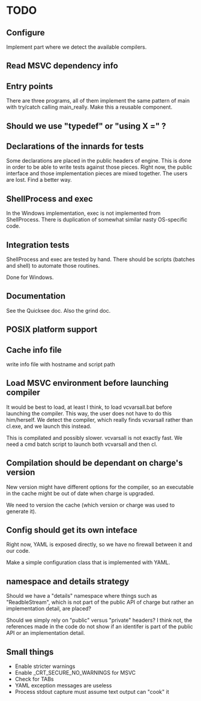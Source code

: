 # TODO

## Configure

Implement part where we detect the available compilers.


## Read MSVC dependency info


## Entry points

There are three programs, all of them implement the same pattern of main with try/catch calling main_really.  Make this a reusable component.


## Should we use "typedef" or "using X =" ?


## Declarations of the innards for tests

Some declarations are placed in the public headers of engine.  This is done in order to be able to write tests against those pieces.  Right now, the public interface and those implementation pieces are mixed together.  The users are lost.   Find a better way.


## ShellProcess and exec

In the Windows implementation, exec is not implemented from ShellProcess.  There is duplication of somewhat similar nasty OS-specific code.


## Integration tests

ShellProcess and exec are tested by hand.  There should be scripts (batches and shell) to automate those routines.

Done for Windows.


## Documentation

See the Quicksee doc.  Also the grind doc.


## POSIX platform support


## Cache info file

write info file with hostname and script path


## Load MSVC environment before launching compiler

It would be best to load, at least I think, to load vcvarsall.bat before
launching the compiler.  This way, the user does not have to do this
him/herself.  We detect the compiler, which really finds vcvarsall rather than
cl.exe, and we launch this instead.

This is compilated and possibly slower.  vcvarsall is not exactly fast.  We
need a cmd batch script to launch both vcvarsall and then cl.


## Compilation should be dependant on charge's version

New version might have different options for the compiler, so an executable in the
cache might be out of date when charge is upgraded.

We need to version the cache (which version or charge was used to generate it).


## Config should get its own inteface

Right now, YAML is exposed directly, so we have no firewall between it and our code.

Make a simple configuration class that is implemented with YAML.


## namespace and details strategy

Should we have a "details" namespace where things such as "ReadbleStream", which is not part of the public API of charge but rather an implementation detail, are placed?

Should we simply rely on "public" versus "private" headers?  I think not, the references made in the code do not show if an identifer is part of the public API or an implementation detail.


## Small things

- Enable stricter warnings
- Enable _CRT_SECURE_NO_WARNINGS for MSVC
- Check for TABs
- YAML exception messages are useless
- Process stdout capture must assume text output can "cook" it
